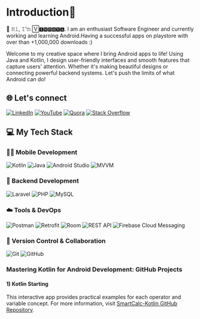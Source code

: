<h1>Introduction👋</h1>

🚀 𝙷𝚒, 𝙸'𝚖 🅅🅸🅽🅳🅷🆈🅰. I am an enthusiast Software Engineer and currently working and learning Android.Having a successful apps on playstore with over than +1,000,000 downloads :)

Welcome to my creative space where I bring Android apps to life! Using Java and Kotlin, I design user-friendly interfaces and smooth features that capture users' attention. Whether it's making beautiful designs or connecting powerful backend systems. Let's push the limits of what Android can do!


## 🌐 Let's connect

[![LinkedIn](https://img.shields.io/badge/LinkedIn-0077B5?style=for-the-badge&logo=linkedin&logoColor=white)](https://www.linkedin.com/in/vindhya-sharma-0a8a12b4/) 
[![YouTube](https://img.shields.io/badge/YouTube-FF0000?style=for-the-badge&logo=youtube&logoColor=white)](https://youtube.com/yourchannel) 
[![Quora](https://img.shields.io/badge/Quora-B92B27?style=for-the-badge&logo=quora&logoColor=white)](https://www.quora.com/profile/Vindhya-Sharma) 
[![Stack Overflow](https://img.shields.io/badge/Stack%20Overflow-F58025?style=for-the-badge&logo=stackoverflow&logoColor=white)](https://stackoverflow.com/users/8643955/vindhya-sharma) 


## 💻 My Tech Stack

### 👨‍💻 Mobile Development
![Kotlin](https://img.shields.io/badge/Kotlin-0095D5?style=for-the-badge&logo=kotlin&logoColor=white)
![Java](https://img.shields.io/badge/Java-ED8B00?style=for-the-badge&logo=java&logoColor=white)
![Android Studio](https://img.shields.io/badge/Android%20Studio-3DDC84?style=for-the-badge&logo=android-studio&logoColor=white)
![MVVM](https://img.shields.io/badge/MVVM-5C2D91?style=for-the-badge&logo=architecture&logoColor=white)

### 🔧 Backend Development
![Laravel](https://img.shields.io/badge/Laravel-F55247?style=for-the-badge&logo=laravel&logoColor=white)
![PHP](https://img.shields.io/badge/PHP-777BB4?style=for-the-badge&logo=php&logoColor=white)
![MySQL](https://img.shields.io/badge/MySQL-005C84?style=for-the-badge&logo=mysql&logoColor=white)

### ☁️ Tools & DevOps
![Postman](https://img.shields.io/badge/Postman-FF6C37?style=for-the-badge&logo=postman&logoColor=white)
![Retrofit](https://img.shields.io/badge/Retrofit-29B6F6?style=for-the-badge&logo=android&logoColor=white)
![Room](https://img.shields.io/badge/Room-8D6E63?style=for-the-badge&logo=android&logoColor=white)
![REST API](https://img.shields.io/badge/REST%20API-000000?style=for-the-badge&logo=swagger&logoColor=white)
![Firebase Cloud Messaging](https://img.shields.io/badge/FCM-FFCA28?style=for-the-badge&logo=firebase&logoColor=black)

### 🧰 Version Control & Collaboration
![Git](https://img.shields.io/badge/Git-F05032?style=for-the-badge&logo=git&logoColor=white)
![GitHub](https://img.shields.io/badge/GitHub-181717?style=for-the-badge&logo=github&logoColor=white)


### Mastering Kotlin for Android Development: GitHub Projects
#### 1) Kotlin Starting
This interactive app provides practical examples for each operator and variable concept.
For more information, visit [SmartCalc-Kotlin GitHub Repository](https://github.com/vindhyasharma14/smartcalc-kotlin).





